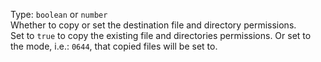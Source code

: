 Type: `boolean` or `number`  
Whether to copy or set the destination file and directory permissions.  
Set to `true` to copy the existing file and directories permissions.
Or set to the mode, i.e.: `0644`, that copied files will be set to.